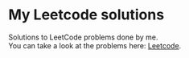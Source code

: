 # My Leetcode solutions

Solutions to LeetCode problems done by me.<br>
You can take a look at the problems here: [Leetcode](https://leetcode.com/).
